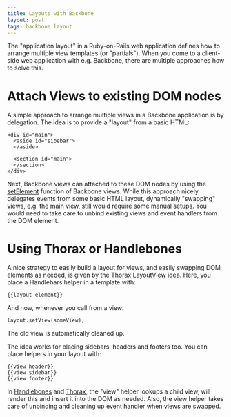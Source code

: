 ```yaml
---
title: Layouts with Backbone
layout: post
tags: backbone layout
---
```

The "application layout" in a Ruby-on-Rails web application defines how to arrange multiple view templates (or "partials"). When you come to a client-side web application with e.g. Backbone, there are multiple approaches how to solve this.

# Attach Views to existing DOM nodes

A simple approach to arrange multiple views in a Backbone application is by delegation. The idea is to provide a "layout" from a basic HTML:

    <div id="main">
      <aside id="sibebar">
      </aside>
  
      <section id="main">
      </section>
    </div>

Next, Backbone views can attached to these DOM nodes by using the [setElement](http://backbonejs.org/#View-setElement) function of Backbone views. While this approach nicely delegates events from some basic HTML layout, dynamically "swapping" views, e.g. the main view, still would require some manual setups. You would need to take care to unbind existing views and event handlers from the DOM element.

# Using Thorax or Handlebones

A nice strategy to easily build a layout for views, and easily swapping DOM elements as needed, is given by the [Thorax.LayoutView](http://thoraxjs.org/api.html#thorax.layout-view) idea. Here, you place a Handlebars helper in a template with:

    {{layout-element}}

And now, whenever you call from a view:

    layout.setView(someView);

The old view is automatically cleaned up.

The idea works for placing sidebars, headers and footers too. You can place helpers in your layout with:

    {{view header}}
    {{view sidebar}}
    {{view footer}}

In [Handlebones](https://github.com/FormidableLabs/handlebones#helpers) and [Thorax](http://thoraxjs.org/api.html#template-helpers), the "view" helper lookups a child view, will render this and insert it into the DOM as needed. Also, the view helper takes care of unbinding and cleaning up event handler when views are swapped.


